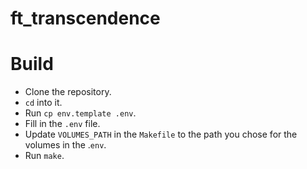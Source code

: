 # ft_transcendence

# Build

- Clone the repository.
- `cd` into it.
- Run `cp env.template .env`.
- Fill in the `.env` file.
- Update `VOLUMES_PATH` in the `Makefile` to the path you chose for the volumes in the .`env`.
- Run `make`.
